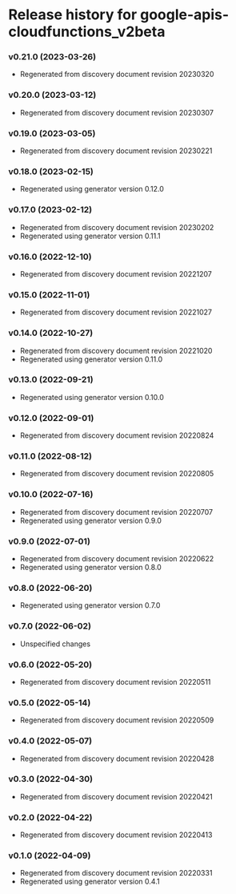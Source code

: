 # Release history for google-apis-cloudfunctions_v2beta

### v0.21.0 (2023-03-26)

* Regenerated from discovery document revision 20230320

### v0.20.0 (2023-03-12)

* Regenerated from discovery document revision 20230307

### v0.19.0 (2023-03-05)

* Regenerated from discovery document revision 20230221

### v0.18.0 (2023-02-15)

* Regenerated using generator version 0.12.0

### v0.17.0 (2023-02-12)

* Regenerated from discovery document revision 20230202
* Regenerated using generator version 0.11.1

### v0.16.0 (2022-12-10)

* Regenerated from discovery document revision 20221207

### v0.15.0 (2022-11-01)

* Regenerated from discovery document revision 20221027

### v0.14.0 (2022-10-27)

* Regenerated from discovery document revision 20221020
* Regenerated using generator version 0.11.0

### v0.13.0 (2022-09-21)

* Regenerated using generator version 0.10.0

### v0.12.0 (2022-09-01)

* Regenerated from discovery document revision 20220824

### v0.11.0 (2022-08-12)

* Regenerated from discovery document revision 20220805

### v0.10.0 (2022-07-16)

* Regenerated from discovery document revision 20220707
* Regenerated using generator version 0.9.0

### v0.9.0 (2022-07-01)

* Regenerated from discovery document revision 20220622
* Regenerated using generator version 0.8.0

### v0.8.0 (2022-06-20)

* Regenerated using generator version 0.7.0

### v0.7.0 (2022-06-02)

* Unspecified changes

### v0.6.0 (2022-05-20)

* Regenerated from discovery document revision 20220511

### v0.5.0 (2022-05-14)

* Regenerated from discovery document revision 20220509

### v0.4.0 (2022-05-07)

* Regenerated from discovery document revision 20220428

### v0.3.0 (2022-04-30)

* Regenerated from discovery document revision 20220421

### v0.2.0 (2022-04-22)

* Regenerated from discovery document revision 20220413

### v0.1.0 (2022-04-09)

* Regenerated from discovery document revision 20220331
* Regenerated using generator version 0.4.1

